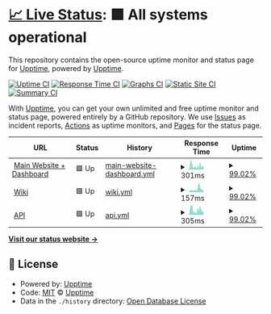 # [📈 Live Status](https://upptime.github.io/upptime): <!--live status--> **🟩 All systems operational**

This repository contains the open-source uptime monitor and status page for [Upptime](https://upptime.js.org), powered by [Upptime](https://github.com/upptime/upptime).

[![Uptime CI](https://github.com/clanny/ClannyStatus/workflows/Uptime%20CI/badge.svg)](https://github.com/clanny/ClannyStatus/actions?query=workflow%3A%22Uptime+CI%22)
[![Response Time CI](https://github.com/clanny/ClannyStatus/workflows/Response%20Time%20CI/badge.svg)](https://github.com/clanny/ClannyStatus/actions?query=workflow%3A%22Response+Time+CI%22)
[![Graphs CI](https://github.com/clanny/ClannyStatus/workflows/Graphs%20CI/badge.svg)](https://github.com/clanny/ClannyStatus/actions?query=workflow%3A%22Graphs+CI%22)
[![Static Site CI](https://github.com/clanny/ClannyStatus/workflows/Static%20Site%20CI/badge.svg)](https://github.com/clanny/ClannyStatus/actions?query=workflow%3A%22Static+Site+CI%22)
[![Summary CI](https://github.com/clanny/ClannyStatus/workflows/Summary%20CI/badge.svg)](https://github.com/clanny/ClannyStatus/actions?query=workflow%3A%22Summary+CI%22)

With [Upptime](https://upptime.js.org), you can get your own unlimited and free uptime monitor and status page, powered entirely by a GitHub repository. We use [Issues](https://github.com/upptime/upptime/issues) as incident reports, [Actions](https://github.com/clanny/ClannyStatus/actions) as uptime monitors, and [Pages](https://upptime.github.io/upptime) for the status page.

<!--start: status pages-->
<!-- This summary is generated by Upptime (https://github.com/upptime/upptime) -->
<!-- Do not edit this manually, your changes will be overwritten -->
<!-- prettier-ignore -->
| URL | Status | History | Response Time | Uptime |
| --- | ------ | ------- | ------------- | ------ |
| <img alt="" src="https://favicons.githubusercontent.com/clanny.systems" height="13"> [Main Website + Dashboard](https://clanny.systems) | 🟩 Up | [main-website-dashboard.yml](https://github.com/clanny/ClannyStatus/commits/HEAD/history/main-website-dashboard.yml) | <details><summary><img alt="Response time graph" src="./graphs/main-website-dashboard/response-time-week.png" height="20"> 301ms</summary><br><a href="https://status.clanny.systems/history/main-website-dashboard"><img alt="Response time 445" src="https://img.shields.io/endpoint?url=https%3A%2F%2Fraw.githubusercontent.com%2Fclanny%2FClannyStatus%2FHEAD%2Fapi%2Fmain-website-dashboard%2Fresponse-time.json"></a><br><a href="https://status.clanny.systems/history/main-website-dashboard"><img alt="24-hour response time 276" src="https://img.shields.io/endpoint?url=https%3A%2F%2Fraw.githubusercontent.com%2Fclanny%2FClannyStatus%2FHEAD%2Fapi%2Fmain-website-dashboard%2Fresponse-time-day.json"></a><br><a href="https://status.clanny.systems/history/main-website-dashboard"><img alt="7-day response time 301" src="https://img.shields.io/endpoint?url=https%3A%2F%2Fraw.githubusercontent.com%2Fclanny%2FClannyStatus%2FHEAD%2Fapi%2Fmain-website-dashboard%2Fresponse-time-week.json"></a><br><a href="https://status.clanny.systems/history/main-website-dashboard"><img alt="30-day response time 372" src="https://img.shields.io/endpoint?url=https%3A%2F%2Fraw.githubusercontent.com%2Fclanny%2FClannyStatus%2FHEAD%2Fapi%2Fmain-website-dashboard%2Fresponse-time-month.json"></a><br><a href="https://status.clanny.systems/history/main-website-dashboard"><img alt="1-year response time 445" src="https://img.shields.io/endpoint?url=https%3A%2F%2Fraw.githubusercontent.com%2Fclanny%2FClannyStatus%2FHEAD%2Fapi%2Fmain-website-dashboard%2Fresponse-time-year.json"></a></details> | <details><summary><a href="https://status.clanny.systems/history/main-website-dashboard">99.02%</a></summary><a href="https://status.clanny.systems/history/main-website-dashboard"><img alt="All-time uptime 97.60%" src="https://img.shields.io/endpoint?url=https%3A%2F%2Fraw.githubusercontent.com%2Fclanny%2FClannyStatus%2FHEAD%2Fapi%2Fmain-website-dashboard%2Fuptime.json"></a><br><a href="https://status.clanny.systems/history/main-website-dashboard"><img alt="24-hour uptime 93.11%" src="https://img.shields.io/endpoint?url=https%3A%2F%2Fraw.githubusercontent.com%2Fclanny%2FClannyStatus%2FHEAD%2Fapi%2Fmain-website-dashboard%2Fuptime-day.json"></a><br><a href="https://status.clanny.systems/history/main-website-dashboard"><img alt="7-day uptime 99.02%" src="https://img.shields.io/endpoint?url=https%3A%2F%2Fraw.githubusercontent.com%2Fclanny%2FClannyStatus%2FHEAD%2Fapi%2Fmain-website-dashboard%2Fuptime-week.json"></a><br><a href="https://status.clanny.systems/history/main-website-dashboard"><img alt="30-day uptime 99.77%" src="https://img.shields.io/endpoint?url=https%3A%2F%2Fraw.githubusercontent.com%2Fclanny%2FClannyStatus%2FHEAD%2Fapi%2Fmain-website-dashboard%2Fuptime-month.json"></a><br><a href="https://status.clanny.systems/history/main-website-dashboard"><img alt="1-year uptime 97.60%" src="https://img.shields.io/endpoint?url=https%3A%2F%2Fraw.githubusercontent.com%2Fclanny%2FClannyStatus%2FHEAD%2Fapi%2Fmain-website-dashboard%2Fuptime-year.json"></a></details>
| <img alt="" src="https://favicons.githubusercontent.com/wiki.clanny.systems" height="13"> [Wiki](https://wiki.clanny.systems) | 🟩 Up | [wiki.yml](https://github.com/clanny/ClannyStatus/commits/HEAD/history/wiki.yml) | <details><summary><img alt="Response time graph" src="./graphs/wiki/response-time-week.png" height="20"> 157ms</summary><br><a href="https://status.clanny.systems/history/wiki"><img alt="Response time 218" src="https://img.shields.io/endpoint?url=https%3A%2F%2Fraw.githubusercontent.com%2Fclanny%2FClannyStatus%2FHEAD%2Fapi%2Fwiki%2Fresponse-time.json"></a><br><a href="https://status.clanny.systems/history/wiki"><img alt="24-hour response time 190" src="https://img.shields.io/endpoint?url=https%3A%2F%2Fraw.githubusercontent.com%2Fclanny%2FClannyStatus%2FHEAD%2Fapi%2Fwiki%2Fresponse-time-day.json"></a><br><a href="https://status.clanny.systems/history/wiki"><img alt="7-day response time 157" src="https://img.shields.io/endpoint?url=https%3A%2F%2Fraw.githubusercontent.com%2Fclanny%2FClannyStatus%2FHEAD%2Fapi%2Fwiki%2Fresponse-time-week.json"></a><br><a href="https://status.clanny.systems/history/wiki"><img alt="30-day response time 313" src="https://img.shields.io/endpoint?url=https%3A%2F%2Fraw.githubusercontent.com%2Fclanny%2FClannyStatus%2FHEAD%2Fapi%2Fwiki%2Fresponse-time-month.json"></a><br><a href="https://status.clanny.systems/history/wiki"><img alt="1-year response time 218" src="https://img.shields.io/endpoint?url=https%3A%2F%2Fraw.githubusercontent.com%2Fclanny%2FClannyStatus%2FHEAD%2Fapi%2Fwiki%2Fresponse-time-year.json"></a></details> | <details><summary><a href="https://status.clanny.systems/history/wiki">99.02%</a></summary><a href="https://status.clanny.systems/history/wiki"><img alt="All-time uptime 99.91%" src="https://img.shields.io/endpoint?url=https%3A%2F%2Fraw.githubusercontent.com%2Fclanny%2FClannyStatus%2FHEAD%2Fapi%2Fwiki%2Fuptime.json"></a><br><a href="https://status.clanny.systems/history/wiki"><img alt="24-hour uptime 93.11%" src="https://img.shields.io/endpoint?url=https%3A%2F%2Fraw.githubusercontent.com%2Fclanny%2FClannyStatus%2FHEAD%2Fapi%2Fwiki%2Fuptime-day.json"></a><br><a href="https://status.clanny.systems/history/wiki"><img alt="7-day uptime 99.02%" src="https://img.shields.io/endpoint?url=https%3A%2F%2Fraw.githubusercontent.com%2Fclanny%2FClannyStatus%2FHEAD%2Fapi%2Fwiki%2Fuptime-week.json"></a><br><a href="https://status.clanny.systems/history/wiki"><img alt="30-day uptime 99.70%" src="https://img.shields.io/endpoint?url=https%3A%2F%2Fraw.githubusercontent.com%2Fclanny%2FClannyStatus%2FHEAD%2Fapi%2Fwiki%2Fuptime-month.json"></a><br><a href="https://status.clanny.systems/history/wiki"><img alt="1-year uptime 99.91%" src="https://img.shields.io/endpoint?url=https%3A%2F%2Fraw.githubusercontent.com%2Fclanny%2FClannyStatus%2FHEAD%2Fapi%2Fwiki%2Fuptime-year.json"></a></details>
| <img alt="" src="https://favicons.githubusercontent.com/api.clanny.systems" height="13"> [API](https://api.clanny.systems) | 🟩 Up | [api.yml](https://github.com/clanny/ClannyStatus/commits/HEAD/history/api.yml) | <details><summary><img alt="Response time graph" src="./graphs/api/response-time-week.png" height="20"> 305ms</summary><br><a href="https://status.clanny.systems/history/api"><img alt="Response time 485" src="https://img.shields.io/endpoint?url=https%3A%2F%2Fraw.githubusercontent.com%2Fclanny%2FClannyStatus%2FHEAD%2Fapi%2Fapi%2Fresponse-time.json"></a><br><a href="https://status.clanny.systems/history/api"><img alt="24-hour response time 300" src="https://img.shields.io/endpoint?url=https%3A%2F%2Fraw.githubusercontent.com%2Fclanny%2FClannyStatus%2FHEAD%2Fapi%2Fapi%2Fresponse-time-day.json"></a><br><a href="https://status.clanny.systems/history/api"><img alt="7-day response time 305" src="https://img.shields.io/endpoint?url=https%3A%2F%2Fraw.githubusercontent.com%2Fclanny%2FClannyStatus%2FHEAD%2Fapi%2Fapi%2Fresponse-time-week.json"></a><br><a href="https://status.clanny.systems/history/api"><img alt="30-day response time 394" src="https://img.shields.io/endpoint?url=https%3A%2F%2Fraw.githubusercontent.com%2Fclanny%2FClannyStatus%2FHEAD%2Fapi%2Fapi%2Fresponse-time-month.json"></a><br><a href="https://status.clanny.systems/history/api"><img alt="1-year response time 485" src="https://img.shields.io/endpoint?url=https%3A%2F%2Fraw.githubusercontent.com%2Fclanny%2FClannyStatus%2FHEAD%2Fapi%2Fapi%2Fresponse-time-year.json"></a></details> | <details><summary><a href="https://status.clanny.systems/history/api">99.02%</a></summary><a href="https://status.clanny.systems/history/api"><img alt="All-time uptime 97.59%" src="https://img.shields.io/endpoint?url=https%3A%2F%2Fraw.githubusercontent.com%2Fclanny%2FClannyStatus%2FHEAD%2Fapi%2Fapi%2Fuptime.json"></a><br><a href="https://status.clanny.systems/history/api"><img alt="24-hour uptime 93.11%" src="https://img.shields.io/endpoint?url=https%3A%2F%2Fraw.githubusercontent.com%2Fclanny%2FClannyStatus%2FHEAD%2Fapi%2Fapi%2Fuptime-day.json"></a><br><a href="https://status.clanny.systems/history/api"><img alt="7-day uptime 99.02%" src="https://img.shields.io/endpoint?url=https%3A%2F%2Fraw.githubusercontent.com%2Fclanny%2FClannyStatus%2FHEAD%2Fapi%2Fapi%2Fuptime-week.json"></a><br><a href="https://status.clanny.systems/history/api"><img alt="30-day uptime 99.73%" src="https://img.shields.io/endpoint?url=https%3A%2F%2Fraw.githubusercontent.com%2Fclanny%2FClannyStatus%2FHEAD%2Fapi%2Fapi%2Fuptime-month.json"></a><br><a href="https://status.clanny.systems/history/api"><img alt="1-year uptime 97.59%" src="https://img.shields.io/endpoint?url=https%3A%2F%2Fraw.githubusercontent.com%2Fclanny%2FClannyStatus%2FHEAD%2Fapi%2Fapi%2Fuptime-year.json"></a></details>

<!--end: status pages-->

[**Visit our status website →**](https://upptime.github.io/upptime)

## 📄 License

- Powered by: [Upptime](https://github.com/upptime/upptime)
- Code: [MIT](./LICENSE) © [Upptime](https://upptime.js.org)
- Data in the `./history` directory: [Open Database License](https://opendatacommons.org/licenses/odbl/1-0/)

